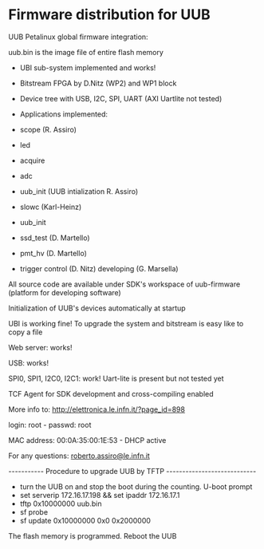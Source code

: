 # Firmware distribution for UUB 

UUB Petalinux global firmware integration:

uub.bin is the image file of entire flash memory

- UBI sub-system implemented and works!
- Bitstream FPGA by D.Nitz (WP2) and WP1 block 

- Device tree with USB, I2C, SPI, UART (AXI Uartlite not tested)

- Applications implemented:
-	scope (R. Assiro)
-	led
-	acquire
-	adc
-	uub_init (UUB intialization R. Assiro)
-	slowc (Karl-Heinz)
-	uub_init
-	ssd_test (D. Martello)
-	pmt_hv (D. Martello)
-	trigger control (D. Nitz) developing (G. Marsella)

All source code are available under SDK's workspace of uub-firmware (platform for developing software)
	
Initialization of UUB's devices automatically at startup

UBI is working fine! To upgrade the system and bitstream is easy like to copy a file
	
Web server: works!

USB: works!

SPI0, SPI1, I2C0, I2C1: work!
Uart-lite is present but not tested yet

TCF Agent for SDK development and cross-compiling enabled

More info to: http://elettronica.le.infn.it/?page_id=898

login: root - passwd: root

MAC address: 00:0A:35:00:1E:53 - DHCP active

For any questions: roberto.assiro@le.infn.it


----------- Procedure to upgrade UUB by TFTP ----------------------------

 - turn the UUB on and stop the boot during the counting. U-boot prompt
 - set serverip 172.16.17.198 && set ipaddr 172.16.17.1
 - tftp 0x10000000 uub.bin   
 - sf probe
 - sf update 0x10000000 0x0 0x2000000
 
 The flash memory is programmed. Reboot the UUB


